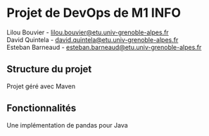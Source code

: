 # Projet de DevOps de M1 INFO
 
Lilou Bouvier - lilou.bouvier@etu.univ-grenoble-alpes.fr  
David Quintela - david.quintela@etu.univ-grenoble-alpes.fr  
Esteban Barneaud - esteban.barneaud@etu.univ-grenoble-alpes.fr

## Structure du projet

Projet géré avec Maven

## Fonctionnalités

Une implémentation de pandas pour Java
